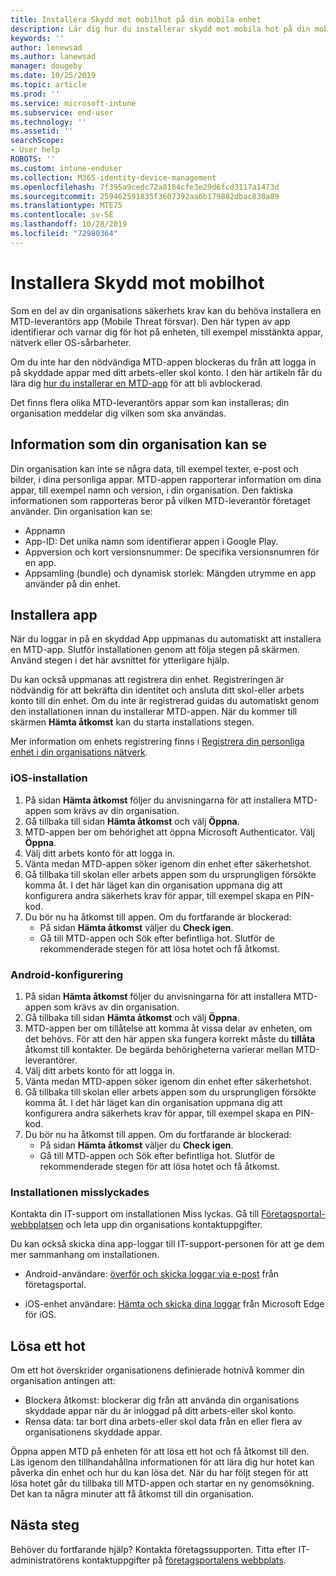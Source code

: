 ```yaml
---
title: Installera Skydd mot mobilhot på din mobila enhet
description: Lär dig hur du installerar skydd mot mobila hot på din mobila enhet.
keywords: ''
author: lenewsad
ms.author: lanewsad
manager: dougeby
ms.date: 10/25/2019
ms.topic: article
ms.prod: ''
ms.service: microsoft-intune
ms.subservice: end-user
ms.technology: ''
ms.assetid: ''
searchScope:
- User help
ROBOTS: ''
ms.custom: intune-enduser
ms.collection: M365-identity-device-management
ms.openlocfilehash: 7f395a9cedc72a8184cfe3e29d6fcd3117a1473d
ms.sourcegitcommit: 259462591835f3607392aa6b179882dbac830a89
ms.translationtype: MTE75
ms.contentlocale: sv-SE
ms.lasthandoff: 10/28/2019
ms.locfileid: "72980364"
---
```

# <a name="install-mobile-threat-defense"></a>Installera Skydd mot mobilhot   

Som en del av din organisations säkerhets krav kan du behöva installera en MTD-leverantörs app (Mobile Threat försvar). Den här typen av app identifierar och varnar dig för hot på enheten, till exempel misstänkta appar, nätverk eller OS-sårbarheter.  

Om du inte har den nödvändiga MTD-appen blockeras du från att logga in på skyddade appar med ditt arbets-eller skol konto. I den här artikeln får du lära dig [hur du installerar en MTD-app](set-up-mobile-threat-defense.md#install-app) för att bli avblockerad.  

Det finns flera olika MTD-leverantörs appar som kan installeras; din organisation meddelar dig vilken som ska användas. 


## <a name="information-your-organization-can-see"></a>Information som din organisation kan se   

Din organisation kan inte se några data, till exempel texter, e-post och bilder, i dina personliga appar. MTD-appen rapporterar information om dina appar, till exempel namn och version, i din organisation. Den faktiska informationen som rapporteras beror på vilken MTD-leverantör företaget använder. Din organisation kan se:   

* Appnamn  
* App-ID: Det unika namn som identifierar appen i Google Play.  
* Appversion och kort versionsnummer: De specifika versionsnumren för en app.  
* Appsamling (bundle) och dynamisk storlek: Mängden utrymme en app använder på din enhet. 


## <a name="install-app"></a>Installera app    
När du loggar in på en skyddad App uppmanas du automatiskt att installera en MTD-app. Slutför installationen genom att följa stegen på skärmen. Använd stegen i det här avsnittet för ytterligare hjälp.  
 
Du kan också uppmanas att registrera din enhet. Registreringen är nödvändig för att bekräfta din identitet och ansluta ditt skol-eller arbets konto till din enhet. Om du inte är registrerad guidas du automatiskt genom den installationen innan du installerar MTD-appen. När du kommer till skärmen **Hämta åtkomst** kan du starta installations stegen.  

Mer information om enhets registrering finns i [Registrera din personliga enhet i din organisations nätverk](https://docs.microsoft.com/azure/active-directory/user-help/user-help-register-device-on-network).  

### <a name="ios-setup"></a>iOS-installation  

1. På sidan **Hämta åtkomst** följer du anvisningarna för att installera MTD-appen som krävs av din organisation.   
2. Gå tillbaka till sidan **Hämta åtkomst** och välj **Öppna**.  
3. MTD-appen ber om behörighet att öppna Microsoft Authenticator. Välj **Öppna**. 
4. Välj ditt arbets konto för att logga in. 
5. Vänta medan MTD-appen söker igenom din enhet efter säkerhetshot. 
6. Gå tillbaka till skolan eller arbets appen som du ursprungligen försökte komma åt. I det här läget kan din organisation uppmana dig att konfigurera andra säkerhets krav för appar, till exempel skapa en PIN-kod.   
7. Du bör nu ha åtkomst till appen. Om du fortfarande är blockerad:  
    * På sidan **Hämta åtkomst** väljer du **Check igen**.  
    * Gå till MTD-appen och Sök efter befintliga hot. Slutför de rekommenderade stegen för att lösa hotet och få åtkomst.    

### <a name="android-setup"></a>Android-konfigurering 

1. På sidan **Hämta åtkomst** följer du anvisningarna för att installera MTD-appen som krävs av din organisation.  
2. Gå tillbaka till sidan **Hämta åtkomst** och välj **Öppna**.  
3. MTD-appen ber om tillåtelse att komma åt vissa delar av enheten, om det behövs. För att den här appen ska fungera korrekt måste du **tillåta** åtkomst till kontakter. De begärda behörigheterna varierar mellan MTD-leverantörer.  
4. Välj ditt arbets konto för att logga in.  
5. Vänta medan MTD-appen söker igenom din enhet efter säkerhetshot.  
6. Gå tillbaka till skolan eller arbets appen som du ursprungligen försökte komma åt. I det här läget kan din organisation uppmana dig att konfigurera andra säkerhets krav för appar, till exempel skapa en PIN-kod.  
7. Du bör nu ha åtkomst till appen. Om du fortfarande är blockerad:  
    * På sidan **Hämta åtkomst** väljer du **Check igen**.  
    * Gå till MTD-appen och Sök efter befintliga hot. Slutför de rekommenderade stegen för att lösa hotet och få åtkomst.  

### <a name="installation-failed"></a>Installationen misslyckades  

Kontakta din IT-support om installationen Miss lyckas. Gå till [Företagsportal-webbplatsen](https://go.microsoft.com/fwlink/?linkid=2010980) och leta upp din organisations kontaktuppgifter.  

Du kan också skicka dina app-loggar till IT-support-personen för att ge dem mer sammanhang om installationen.  
* Android-användare: [överför och skicka loggar via e-post](https://docs.microsoft.com/intune-user-help/send-logs-to-your-it-admin-by-email-android) från företagsportal.   

* iOS-enhet användare: [Hämta och skicka dina loggar](https://docs.microsoft.com/intune/apps/manage-microsoft-edge#use-microsoft-edge-on-ios-to-access-managed-app-logs) från Microsoft Edge för iOS.  

## <a name="resolve-a-threat"></a>Lösa ett hot  
Om ett hot överskrider organisationens definierade hotnivå kommer din organisation antingen att:  
   
* Blockera åtkomst: blockerar dig från att använda din organisations skyddade appar när du är inloggad på ditt arbets-eller skol konto.  
* Rensa data: tar bort dina arbets-eller skol data från en eller flera av organisationens skyddade appar.  

Öppna appen MTD på enheten för att lösa ett hot och få åtkomst till den. Läs igenom den tillhandahållna informationen för att lära dig hur hotet kan påverka din enhet och hur du kan lösa det. När du har följt stegen för att lösa hotet går du tillbaka till MTD-appen och startar en ny genomsökning. Det kan ta några minuter att få åtkomst till din organisation.  

## <a name="next-steps"></a>Nästa steg  

Behöver du fortfarande hjälp? Kontakta företagssupporten. Titta efter IT-administratörens kontaktuppgifter på [företagsportalens webbplats](https://go.microsoft.com/fwlink/?linkid=2010980).

